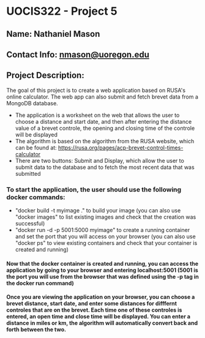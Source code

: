 # UOCIS322 - Project 5 #

## Name: Nathaniel Mason

## Contact Info: nmason@uoregon.edu

## Project Description:
The goal of this project is to create a web application based on RUSA's online calculator. The web app can also submit and fetch brevet data from a MongoDB database. 
* The application is a worksheet on the web that allows the user to choose a distance and start date, and then after entering the distance value of a brevet controle, the opening and closing time of the controle will be displayed
* The algorithm is based on the algorithm from the RUSA website, which can be found at: https://rusa.org/pages/acp-brevet-control-times-calculator
* There are two buttons: Submit and Display, which allow the user to submit data to the database and to fetch the most recent data that was submitted

### To start the application, the user should use the following docker commands:
* "docker build -t myimage ." to build your image (you can also use "docker images" to list existing images and check that the creation was successful)
* "docker run -d -p 5001:5000 myimage" to create a running container and set the port that you will access on your browser (you can also use "docker ps" to view existing containers and check that your container is created and running)
#### Now that the docker container is created and running, you can access the application by going to your browser and entering localhost:5001 (5001 is the port you will use from the browser that was defined using the -p tag in the docker run command)
#### Once you are viewing the application on your browser, you can choose a brevet distance, start date, and enter some distances for difffernt controles that are on the brevet. Each time one of these controles is entered, an open time and close time will be displayed. You can enter a distance in miles or km, the algorithm will automatically convert back and forth between the two.

